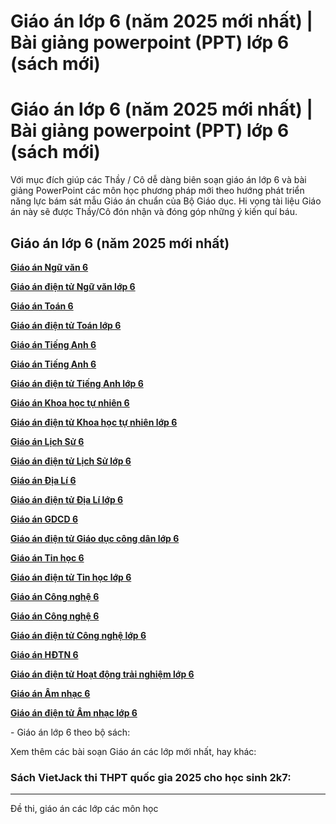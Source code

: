 # Giáo án lớp 6 (năm 2025 mới nhất) | Bài giảng powerpoint (PPT) lớp 6 (sách mới)

# Giáo án lớp 6 (năm 2025 mới nhất) | Bài giảng powerpoint (PPT) lớp 6 (sách mới)

Với mục đích giúp các Thầy / Cô dễ dàng biên soạn giáo án lớp 6 và bài giảng PowerPoint các môn học phương pháp mới theo hướng phát triển năng lực bám sát mẫu Giáo án chuẩn của Bộ Giáo dục. Hi vọng tài liệu Giáo án này sẽ được Thầy/Cô đón nhận và đóng góp những ý kiến quí báu.

## Giáo án lớp 6 (năm 2025 mới nhất)

[**Giáo án Ngữ văn 6**](https://vietjack.com/giao-an-ngu-van-6/index.jsp)

[**Giáo án điện tử Ngữ văn lớp 6**](https://vietjack.com/giao-an/giao-an-dien-tu-ngu-van-lop-6.jsp)

[**Giáo án Toán 6**](https://vietjack.com/giao-an-toan-6/index.jsp)

[**Giáo án điện tử Toán lớp 6**](https://vietjack.com/giao-an/giao-an-dien-tu-toan-lop-6.jsp)

[**Giáo án Tiếng Anh 6**](https://vietjack.com/giao-an/giao-an-tieng-anh-6.jsp)

[**Giáo án Tiếng Anh 6**](https://vietjack.com/giao-an-tieng-anh-6/index.jsp)

[**Giáo án điện tử Tiếng Anh lớp 6**](https://vietjack.com/giao-an/giao-an-dien-tu-tieng-anh-lop-6.jsp)

[**Giáo án Khoa học tự nhiên 6**](https://vietjack.com/giao-an-khoa-hoc-tu-nhien-6/index.jsp)

[**Giáo án điện tử Khoa học tự nhiên lớp 6**](https://vietjack.com/giao-an/giao-an-dien-tu-khoa-hoc-tu-nhien-lop-6.jsp)

[**Giáo án Lịch Sử 6**](https://vietjack.com/giao-an-lich-su-6/index.jsp)

[**Giáo án điện tử Lịch Sử lớp 6**](https://vietjack.com/giao-an/giao-an-dien-tu-lich-su-lop-6.jsp)

[**Giáo án Địa Lí 6**](https://vietjack.com/giao-an-dia-li-6/index.jsp)

[**Giáo án điện tử Địa Lí lớp 6**](https://vietjack.com/giao-an/giao-an-dien-tu-dia-li-lop-6.jsp)

[**Giáo án GDCD 6**](https://vietjack.com/giao-an-gdcd-6/index.jsp)

[**Giáo án điện tử Giáo dục công dân lớp 6**](https://vietjack.com/giao-an/giao-an-dien-tu-giao-duc-cong-dan-lop-6.jsp)

[**Giáo án Tin học 6**](https://vietjack.com/giao-an/giao-an-tin-hoc-6.jsp)

[**Giáo án điện tử Tin học lớp 6**](https://vietjack.com/giao-an/giao-an-dien-tu-tin-hoc-lop-6.jsp)

[**Giáo án Công nghệ 6**](https://vietjack.com/giao-an/giao-an-cong-nghe-6.jsp)

[**Giáo án Công nghệ 6**](https://vietjack.com/giao-an-cong-nghe-6/index.jsp)

[**Giáo án điện tử Công nghệ lớp 6**](https://vietjack.com/giao-an/giao-an-dien-tu-cong-nghe-lop-6.jsp)

[**Giáo án HĐTN 6**](https://vietjack.com/giao-an/giao-an-hdtn-6.jsp)

[**Giáo án điện tử Hoạt động trải nghiệm lớp 6**](https://vietjack.com/giao-an/giao-an-dien-tu-hoat-dong-trai-nghiem-lop-6.jsp)

[**Giáo án Âm nhạc 6**](https://vietjack.com/giao-an/giao-an-am-nhac-6.jsp)

[**Giáo án điện tử Âm nhạc lớp 6**](https://vietjack.com/giao-an/giao-an-dien-tu-am-nhac-lop-6.jsp)

\- Giáo án lớp 6 theo bộ sách:

Xem thêm các bài soạn Giáo án các lớp mới nhất, hay khác:

### Sách VietJack thi THPT quốc gia 2025 cho học sinh 2k7:

* * *

Đề thi, giáo án các lớp các môn học
